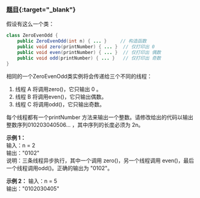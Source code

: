 ### [题目](https://leetcode.cn/problems/print-zero-even-odd/){:target="_blank"}

假设有这么一个类：

```java
class ZeroEvenOdd {
    public ZeroEvenOdd(int n) { ... }     // 构造函数
    public void zero(printNumber) { ... }  // 仅打印出 0
    public void even(printNumber) { ... }  // 仅打印出 偶数
    public void odd(printNumber) { ... }   // 仅打印出 奇数
}
```

相同的一个ZeroEvenOdd类实例将会传递给三个不同的线程：
1. 线程 A 将调用zero()，它只输出 0 。
2. 线程 B 将调用even()，它只输出偶数。
3. 线程 C 将调用odd()，它只输出奇数。

每个线程都有一个printNumber 方法来输出一个整数。请修改给出的代码以输出整数序列010203040506... ，其中序列的长度必须为 2n。



**示例 1：**  
输入：n = 2  
输出："0102"  
说明：三条线程异步执行，其中一个调用 zero()，另一个线程调用 even()，最后一个线程调用odd()。正确的输出为 "0102"。

**示例 2：**
输入：n = 5  
输出："0102030405"
